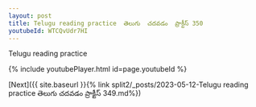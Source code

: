 ```yaml
---
layout: post
title: Telugu reading practice  తెలుగు  చదవడం  ప్రాక్టీస్ 350
youtubeId: WTCQvUdr7HI
---
```

 
 
Telugu reading practice
 
 
 
 
 


{% include youtubePlayer.html id=page.youtubeId %}
 
[Next]({{ site.baseurl }}{% link  split2/_posts/2023-05-12-Telugu reading practice  తెలుగు  చదవడం  ప్రాక్టీస్ 349.md%})
 

